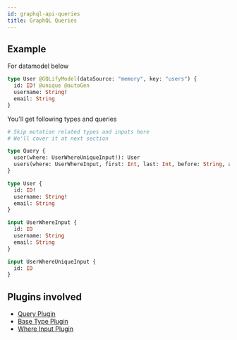 ```yaml
---
id: graphql-api-queries
title: GraphQL Queries
---
```


## Example
For datamodel below
```graphql
type User @GQLifyModel(dataSource: "memory", key: "users") {
  id: ID! @unique @autoGen
  username: String!
  email: String
}
```

You'll get following types and queries
```graphql
# Skip mutation related types and inputs here
# We'll cover it at next section

type Query {
  user(where: UserWhereUniqueInput!): User
  users(where: UserWhereInput, first: Int, last: Int, before: String, after: String): [User]
}

type User {
  id: ID!
  username: String!
  email: String
}

input UserWhereInput {
  id: ID
  username: String
  email: String
}

input UserWhereUniqueInput {
  id: ID
}
```

## Plugins involved
* [Query Plugin](/docs/graphql-api-query-plugin)
* [Base Type Plugin](/docs/graphql-api-base-type-plugin)
* [Where Input Plugin](/docs/graphql-api-where-input-plugin)
